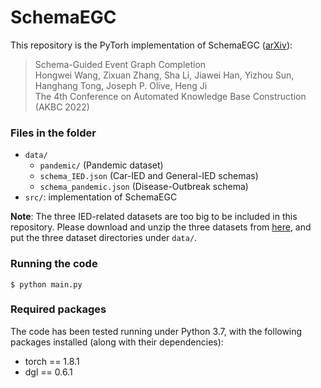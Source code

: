 # SchemaEGC

This repository is the PyTorh implementation of SchemaEGC ([arXiv](https://arxiv.org/abs/2206.02921)):
> Schema-Guided Event Graph Completion  
Hongwei Wang, Zixuan Zhang, Sha Li, Jiawei Han, Yizhou Sun, Hanghang Tong, Joseph P. Olive, Heng Ji  
The 4th Conference on Automated Knowledge Base Construction (AKBC 2022)


### Files in the folder

- `data/`
  - `pandemic/` (Pandemic dataset)
  - `schema_IED.json` (Car-IED and General-IED schemas)
  - `schema_pandemic.json` (Disease-Outbreak schema)
- `src/`: implementation of SchemaEGC

__Note__: The three IED-related datasets are too big to be included in this repository.
Please download and unzip the three datasets from [here](https://drive.google.com/file/d/1Aem6z7OgQ_EN-Ye8Spg6aO3MbufUNoOE/view?usp=sharing), and put the three dataset directories under `data/`.



### Running the code

```
$ python main.py
```


### Required packages

The code has been tested running under Python 3.7, with the following packages installed (along with their dependencies):

- torch == 1.8.1
- dgl == 0.6.1
